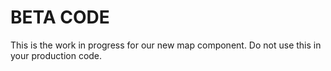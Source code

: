 # BETA CODE

This is the work in progress for our new map component.  Do not use this in your production code.
